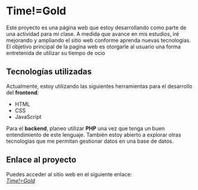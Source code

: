 # Time!=Gold

Este proyecto es una página web que estoy desarrollando como parte de una actividad para mi clase. A medida que avance en mis estudios, iré mejorando y ampliando el sitio web conforme aprenda nuevas tecnologías.\
El objetivo principal de la pagina web es otorgarle al usuario una forma entretenida de utilizar su tiempo de ocio

## Tecnologías utilizadas

Actualmente, estoy utilizando las siguientes herramientas para el desarrollo del **frontend**:

- HTML
- CSS
- JavaScript

Para el **backend**, planeo utilizar **PHP** una vez que tenga un buen entendimiento de este lenguaje. También estoy abierto a explorar otras tecnologías que me permitan gestionar datos en una base de datos.

## Enlace al proyecto

Puedes acceder al sitio web en el siguiente enlace:  
*[Time!=Gold](https://tony-024.github.io/Proyecto-webpage-1/)*
